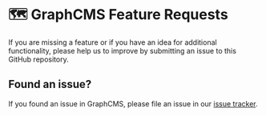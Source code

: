 # 🗺 GraphCMS Feature Requests

If you are missing a feature or if you have an idea for additional functionality, please help us to improve by submitting an issue to this GitHub repository.

## Found an issue?

If you found an issue in GraphCMS, please file an issue in our [issue tracker](https://github.com/GraphCMS/issue-tracker).

